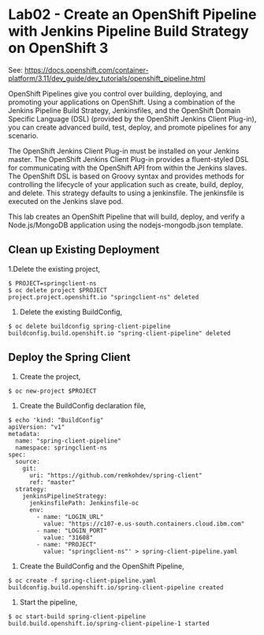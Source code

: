 # Lab02 - Create an OpenShift Pipeline with Jenkins Pipeline Build Strategy on OpenShift 3

See: https://docs.openshift.com/container-platform/3.11/dev_guide/dev_tutorials/openshift_pipeline.html

OpenShift Pipelines give you control over building, deploying, and promoting your applications on OpenShift. Using a combination of the Jenkins Pipeline Build Strategy, Jenkinsfiles, and the OpenShift Domain Specific Language (DSL) (provided by the OpenShift Jenkins Client Plug-in), you can create advanced build, test, deploy, and promote pipelines for any scenario. 

The OpenShift Jenkins Client Plug-in must be installed on your Jenkins master. The OpenShift Jenkins Client Plug-in provides a fluent-styled DSL for communicating with the OpenShift API from within the Jenkins slaves. The OpenShift DSL is based on Groovy syntax and provides methods for controlling the lifecycle of your application such as create, build, deploy, and delete. This strategy defaults to using a jenkinsfile. The jenkinsfile is executed on the Jenkins slave pod.

This lab creates an OpenShift Pipeline that will build, deploy, and verify a Node.js/MongoDB application using the nodejs-mongodb.json template.

## Clean up Existing Deployment

1.Delete the existing project,
```
$ PROJECT=springclient-ns
$ oc delete project $PROJECT
project.project.openshift.io "springclient-ns" deleted
```

1. Delete the existing BuildConfig,
```
$ oc delete buildconfig spring-client-pipeline
buildconfig.build.openshift.io "spring-client-pipeline" deleted
```

## Deploy the Spring Client

1. Create the project,
```
$ oc new-project $PROJECT
```

1. Create the BuildConfig declaration file,
```
$ echo 'kind: "BuildConfig"
apiVersion: "v1"
metadata:
  name: "spring-client-pipeline"
  namespace: springclient-ns
spec:
  source:
    git:
      uri: "https://github.com/remkohdev/spring-client"
      ref: "master"
  strategy:
    jenkinsPipelineStrategy:
      jenkinsfilePath: Jenkinsfile-oc
      env:
        - name: "LOGIN_URL"
          value: "https://c107-e.us-south.containers.cloud.ibm.com"
        - name: "LOGIN_PORT"
          value: "31608"
        - name: "PROJECT"
          value: "springclient-ns"' > spring-client-pipeline.yaml 
```

1. Create the BuildConfig and the OpenShift Pipeline,
```
$ oc create -f spring-client-pipeline.yaml
buildconfig.build.openshift.io/spring-client-pipeline created
```

1. Start the pipeline,
```
$ oc start-build spring-client-pipeline
build.build.openshift.io/spring-client-pipeline-1 started
```
